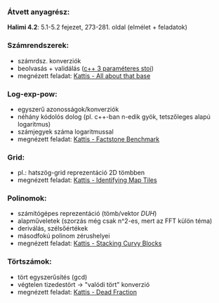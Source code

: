 ### Átvett anyagrész:

**Halimi 4.2**: 5.1-5.2 fejezet, 273-281. oldal (elmélet + feladatok)

### Számrendszerek:

- számrdsz. konverziók
- beolvasás + validálás ([c++ 3 paraméteres stoi](https://cplusplus.com/reference/string/stoi/))
- megnézett feladat: [Kattis - All about that base](https://open.kattis.com/problems/allaboutthatbase)

### Log-exp-pow:

- egyszerű azonosságok/konverziók
- néhány kódolós dolog (pl. c++-ban n-edik gyök, tetszőleges alapú logaritmus)
- számjegyek száma logaritmussal
- megnézett feladat: [Kattis - Factstone Benchmark](https://open.kattis.com/problems/factstone)

### Grid:

- pl.: hatszög-grid reprezentáció 2D tömbben
- megnézett feladat: [Kattis - Identifying Map Tiles](https://open.kattis.com/problems/maptiles2)

### Polinomok:

- számítógépes reprezentáció (tömb/vektor *DUH*)
- alapműveletek (szorzás még csak n^2-es, mert az FFT külön téma)
- deriválás, szélsőértékek
- másodfokú polinom zérushelyei
- megnézett feladat: [Kattis - Stacking Curvy Blocks](https://open.kattis.com/problems/curvyblocks)

### Törtszámok:

- tört egyszerűsítés (gcd)
- végtelen tizedestört -> "valódi tört" konverzió
- megnézett feladat: [Kattis - Dead Fraction](https://open.kattis.com/problems/deadfraction)
